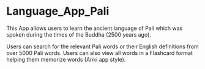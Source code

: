 # Language_App_Pali

This App allows users to learn the ancient language of Pali which was spoken during the times of the Buddha (2500 years ago).

Users can search for the relevant Pali words or their English definitions from over 5000 Pali words.
Users can also view all words in a Flashcard format helping them memorize words (Anki app style).
